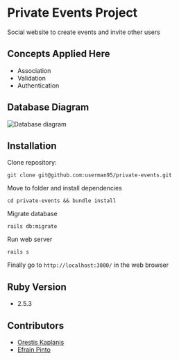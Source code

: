 # Private Events Project

Social website to create events and invite other users

## Concepts Applied Here

* Association
* Validation
* Authentication

## Database Diagram

![Database diagram](https://github.com/userman95/private-events/blob/develop/public/db_diagram.png)


## Installation

Clone repository:
```
git clone git@github.com:userman95/private-events.git
```
Move to folder and install dependencies
```
cd private-events && bundle install
```
Migrate database
```
rails db:migrate
```
Run web server
```
rails s
```
Finally go to `http://localhost:3000/` in the web browser

## Ruby Version
* 2.5.3

## Contributors

* [Orestis Kaplanis](https://github.com/userman95)
* [Efrain Pinto](https://github.com/efrapp)
